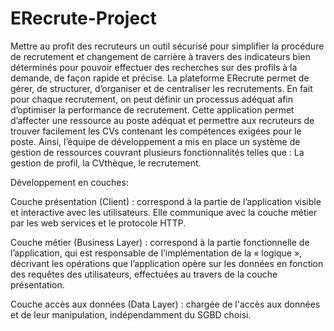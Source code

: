 # ERecrute-Project
Mettre au profit des recruteurs un outil sécurisé pour simplifier la procédure de recrutement et changement de carrière 
à travers des indicateurs bien déterminés pour pouvoir effectuer des recherches sur des profils à la demande, de façon rapide et précise.
La plateforme ERecrute permet de gérer, de structurer, d’organiser et de centraliser les recrutements. 
En fait pour chaque recrutement, on peut définir un processus adéquat afin d’optimiser la performance de recrutement.
Cette application permet d’affecter une ressource au poste adéquat et permettre aux recruteurs de trouver facilement les CVs 
contenant les compétences exigées pour le poste. Ainsi, l’équipe de développement a mis en place un système de gestion de ressources 
couvrant plusieurs fonctionnalités telles que : La gestion de profil, la CVthèque, le recrutement.

Développement en couches:

Couche présentation (Client) : correspond à la partie de l’application visible et interactive avec les utilisateurs. 
Elle communique avec la couche métier par les web services et le protocole HTTP. 

Couche métier (Business Layer) : correspond à la partie fonctionnelle de l’application, 
qui est responsable de l’implémentation de la « logique », décrivant les opérations que l’application opère sur les données 
en fonction des requêtes des utilisateurs, effectuées au travers de la couche présentation. 

Couche accès aux données (Data Layer) : chargée de l'accès aux données et de leur manipulation, indépendamment du SGBD choisi.
